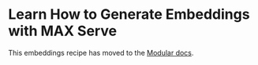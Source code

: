 # Learn How to Generate Embeddings with MAX Serve

This embeddings recipe has moved to the
[Modular docs](https://docs.modular.com/max/tutorials/run-embeddings-with-max-serve/).
